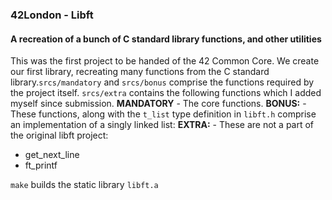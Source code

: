 ### 42London - Libft
#### A recreation of a bunch of C standard library functions, and other utilities

This was the first project to be handed of the 42 Common Core. We create our first library, recreating many functions from the C standard library.`srcs/mandatory` and `srcs/bonus` comprise the functions required by the project itself. `srcs/extra` contains the following functions which I added myself since submission.
**MANDATORY** - The core functions.
**BONUS:** - These functions, along with the `t_list` type definition in `libft.h` comprise an implementation of a singly linked list:
**EXTRA:** - These are not a part of the original libft project:
- get_next_line
- ft_printf

`make` builds the static library `libft.a` 
